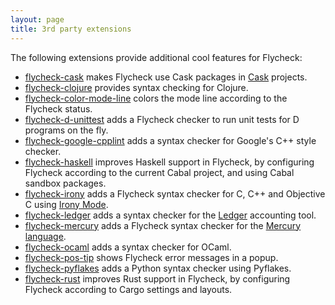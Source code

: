 ```yaml
---
layout: page
title: 3rd party extensions
---
```


The following extensions provide additional cool features for Flycheck:

- [flycheck-cask](https://github.com/flycheck/flycheck-cask) makes Flycheck use
  Cask packages in [Cask](https://github.com/cask/cask) projects.
- [flycheck-clojure](https://github.com/clojure-emacs/squiggly-clojure) provides
  syntax checking for Clojure.
- [flycheck-color-mode-line](https://github.com/flycheck/flycheck-color-mode-line)
  colors the mode line according to the Flycheck status.
- [flycheck-d-unittest](https://github.com/flycheck/flycheck-d-unittest) adds a
  Flycheck checker to run unit tests for D programs on the fly.
- [flycheck-google-cpplint](https://github.com/flycheck/flycheck-google-cpplint)
  adds a syntax checker for Google's C++ style checker.
- [flycheck-haskell](https://github.com/flycheck/flycheck-haskell) improves
  Haskell support in Flycheck, by configuring Flycheck according to the current
  Cabal project, and using Cabal sandbox packages.
- [flycheck-irony](https://github.com/Sarcasm/flycheck-irony) adds a Flycheck
  syntax checker for C, C++ and Objective C using
  [Irony Mode](https://github.com/Sarcasm/irony-mode).
- [flycheck-ledger](https://github.com/purcell/flycheck-ledger) adds a syntax
  checker for the [Ledger](http://ledger-cli.org/) accounting tool.
- [flycheck-mercury](https://github.com/flycheck/flycheck-mercury) adds a
  Flycheck syntax checker for the [Mercury language](http://mercurylang.org/).
- [flycheck-ocaml](https://github.com/flycheck/flycheck-ocaml) adds a syntax
  checker for OCaml.
- [flycheck-pos-tip](https://github.com/flycheck/flycheck-pos-tip) shows
  Flycheck error messages in a popup.
- [flycheck-pyflakes](https://github.com/Wilfred/flycheck-pyflakes) adds a
  Python syntax checker using Pyflakes.
- [flycheck-rust](https://github.com/flycheck/flycheck-rust) improves Rust
  support in Flycheck, by configuring Flycheck according to Cargo settings and
  layouts.
